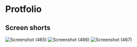 # Protfolio 

## Screen shorts

![Screenshot (465)](https://user-images.githubusercontent.com/55475959/105061696-d08af680-5a9f-11eb-85d7-89eb247e1f3d.png)
![Screenshot (466)](https://user-images.githubusercontent.com/55475959/105061701-d2ed5080-5a9f-11eb-8d80-7812753d8fb6.png)
![Screenshot (467)](https://user-images.githubusercontent.com/55475959/105061705-d385e700-5a9f-11eb-8475-e53244e77708.png)
